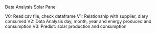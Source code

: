 Data Analysis Solar Panel

V0: Read csv file, check dataframe
V1: Relationship with supplier, diary consumed
V2: Data Analysis day, month, year and energy produced and consumption
V3: Predict: solar production and consumption